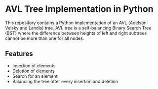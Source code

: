 # AVL Tree Implementation in Python

This repository contains a Python implementation of an AVL (Adelson-Velsky and Landis) tree. AVL tree is a self-balancing Binary Search Tree (BST) where the difference between heights of left and right subtrees cannot be more than one for all nodes.

## Features

- Insertion of elements
- Deletion of elements
- Search for an element
- Balancing the tree after every insertion and deletion
